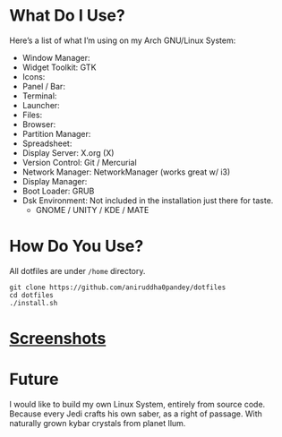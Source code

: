 # What Do I Use?
Here’s a list of what I’m using on my Arch GNU/Linux System:

- Window Manager: 
- Widget Toolkit: GTK 
- Icons: 
- Panel / Bar: 
- Terminal: 
- Launcher: 
- Files: 
- Browser: 
- Partition Manager: 
- Spreadsheet: 
- Display Server: X.org (X)
- Version Control: Git / Mercurial
- Network Manager: NetworkManager (works great w/ i3)
- Display Manager: 
- Boot Loader: GRUB
- Dsk Environment: Not included in the installation just there for taste.
  - GNOME / UNITY / KDE / MATE

# How Do You Use?
All dotfiles are under `/home` directory.
```shell
git clone https://github.com/aniruddha0pandey/dotfiles
cd dotfiles
./install.sh
```

# [Screenshots](https://www.reddit.com/r/unixporn/)

# Future
I would like to build my own Linux System, entirely from source code.
Because every Jedi crafts his own saber, as a right of passage. With naturally grown kybar crystals from planet Ilum.
